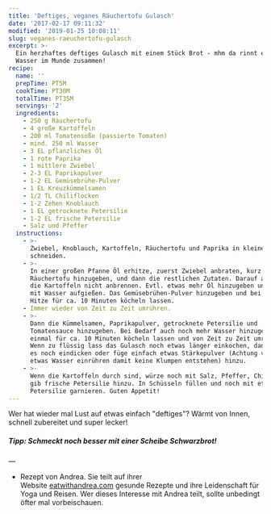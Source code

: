 ```yaml
---
title: 'Deftiges, veganes Räuchertofu Gulasch'
date: '2017-02-17 09:11:32'
modified: '2019-01-25 10:08:11'
slug: veganes-raeuchertofu-gulasch
excerpt: >-
  Ein herzhaftes deftiges Gulasch mit einem Stück Brot - mhm da rinnt einem das
  Wasser im Munde zusammen!
recipe:
  name: ''
  prepTime: PT5M
  cookTime: PT30M
  totalTime: PT35M
  servings: '2'
  ingredients:
    - 250 g Räuchertofu
    - 4 große Kartoffeln
    - 200 ml Tomatensoße (passierte Tomaten)
    - mind. 250 ml Wasser
    - 3 EL pflanzliches Öl
    - 1 rote Paprika
    - 1 mittlere Zwiebel
    - 2-3 EL Paprikapulver
    - 1-2 EL Gemüsebrühe-Pulver
    - 1 EL Kreuzkümmelsamen
    - 1/2 TL Chiliflocken
    - 1-2 Zehen Knoblauch
    - 1 EL getrocknete Petersilie
    - 1-2 EL frische Petersilie
    - Salz und Pfeffer
  instructions:
    - >-
      Zwiebel, Knoblauch, Kartoffeln, Räuchertofu und Paprika in kleine Würfel
      schneiden.
    - >-
      In einer großen Pfanne Öl erhitze, zuerst Zwiebel anbraten, kurz danach
      Räuchertofu hinzugeben, und dann die restlichen Zutaten. Darauf achten das
      die Kartoffeln nicht anbrennen. Evtl. etwas mehr Öl hinzugeben und dann
      mit Wasser aufgießen. Das Gemüsebrühen-Pulver hinzugeben und bei mittlerer
      Hitze für ca. 10 Minuten köcheln lassen.
    - Immer wieder von Zeit zu Zeit umrühren.
    - >-
      Dann die Kümmelsamen, Paprikapulver, getrocknete Petersilie und
      Tomatensauce hinzugeben. Bei Bedarf auch noch mehr Wasser hinzugeben. Noch
      einmal für ca. 10 Minuten köcheln lassen und von Zeit zu Zeit umrühren.
      Wenn zu flüssig lass das Gulasch noch etwas länger einkochen, dann sollte
      es noch eindicken oder füge einfach etwas Stärkepulver (Achtung vorher in
      etwas Wasser einrühren damit keine Klumpen entstehen) hinzu.
    - >-
      Wenn die Kartoffeln durch sind, würze noch mit Salz, Pfeffer, Chili und
      gib frische Petersilie hinzu. In Schüsseln füllen und noch mit etwas
      Petersilie garnieren. Guten Appetit!
---
```


Wer hat wieder mal Lust auf etwas einfach "deftiges"? Wärmt von Innen, schnell zubereitet und super lecker!

##### Tipp: Schmeckt noch besser mit einer Scheibe Schwarzbrot!

—

*   Rezept von Andrea. Sie teilt auf ihrer Website [eatwithandrea.com](http://www.eatwithandrea.com) gesunde Rezepte und ihre Leidenschaft für Yoga und Reisen. Wer dieses Interesse mit Andrea teilt, sollte unbedingt öfter mal vorbeischauen.
